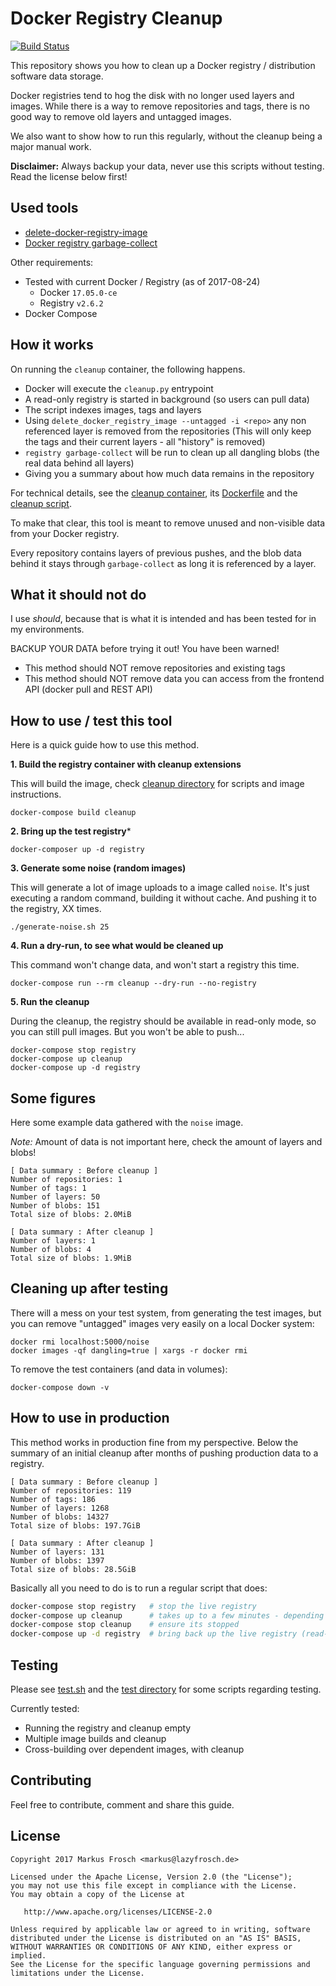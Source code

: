 Docker Registry Cleanup
=======================

[![Build Status](https://travis-ci.org/lazyfrosch/docker-registry-cleanup.svg?branch=master)](https://travis-ci.org/lazyfrosch/docker-registry-cleanup)

This repository shows you how to clean up a Docker registry / distribution software data storage.

Docker registries tend to hog the disk with no longer used layers and images. While there is a way
to remove repositories and tags, there is no good way to remove old layers and untagged images.

We also want to show how to run this regularly, without the cleanup being a major manual work.

**Disclaimer:** Always backup your data, never use this scripts without testing. Read the license below first!

## Used tools

* [delete-docker-registry-image](https://github.com/burnettk/delete-docker-registry-image)
* [Docker registry garbage-collect](https://docs.docker.com/registry/garbage-collection/)

Other requirements:

* Tested with current Docker / Registry (as of 2017-08-24)
  * Docker `17.05.0-ce`
  * Registry `v2.6.2`
* Docker Compose

## How it works

On running the `cleanup` container, the following happens.

* Docker will execute the `cleanup.py` entrypoint
* A read-only registry is started in background (so users can pull data)
* The script indexes images, tags and layers
* Using `delete_docker_registry_image --untagged -i <repo>` any non referenced layer is removed from the repositories
  (This will only keep the tags and their current layers - all "history" is removed)
* `registry garbage-collect` will be run to clean up all dangling blobs (the real data behind all layers)
* Giving you a summary about how much data remains in the repository

For technical details, see the [cleanup container](cleanup/), its [Dockerfile](cleanup/Dockerfile) and the [cleanup script](cleanup/cleanup.py).

To make that clear, this tool is meant to remove unused and non-visible data from your Docker registry.

Every repository contains layers of previous pushes, and the blob data behind it stays through
`garbage-collect` as long it is referenced by a layer.

## What it should not do

I use *should*, because that is what it is intended and has been tested for in my environments.

BACKUP YOUR DATA before trying it out! You have been warned!

* This method should NOT remove repositories and existing tags
* This method should NOT remove data you can access from the frontend API (docker pull and REST API)

## How to use / test this tool

Here is a quick guide how to use this method.

**1. Build the registry container with cleanup extensions**

This will build the image, check [cleanup directory](cleanup/) for scripts and image instructions.

    docker-compose build cleanup

**2. Bring up the test registry***

    docker-composer up -d registry

**3. Generate some noise (random images)**

This will generate a lot of image uploads to a image called `noise`. It's just
executing a random command, building it without cache. And pushing it to the registry, XX times.

    ./generate-noise.sh 25

**4. Run a dry-run, to see what would be cleaned up**

This command won't change data, and won't start a registry this time.

    docker-compose run --rm cleanup --dry-run --no-registry

**5. Run the cleanup**

During the cleanup, the registry should be available in read-only mode, so you can still pull images.
But you won't be able to push...

    docker-compose stop registry
    docker-compose up cleanup
    docker-compose up -d registry

## Some figures

Here some example data gathered with the `noise` image.

*Note:* Amount of data is not important here, check the amount of layers and blobs!

    [ Data summary : Before cleanup ]
    Number of repositories: 1
    Number of tags: 1
    Number of layers: 50
    Number of blobs: 151
    Total size of blobs: 2.0MiB

    [ Data summary : After cleanup ]
    Number of layers: 1
    Number of blobs: 4
    Total size of blobs: 1.9MiB

## Cleaning up after testing

There will a mess on your test system, from generating the test images, but you can remove "untagged"
images very easily on a local Docker system:

    docker rmi localhost:5000/noise
    docker images -qf dangling=true | xargs -r docker rmi

To remove the test containers (and data in volumes):

    docker-compose down -v

## How to use in production

This method works in production fine from my perspective. Below the summary of an initial cleanup
after months of pushing production data to a registry.

```
[ Data summary : Before cleanup ]
Number of repositories: 119
Number of tags: 186
Number of layers: 1268
Number of blobs: 14327
Total size of blobs: 197.7GiB

[ Data summary : After cleanup ]
Number of layers: 131
Number of blobs: 1397
Total size of blobs: 28.5GiB
```

Basically all you need to do is to run a regular script that does:

``` bash
docker-compose stop registry   # stop the live registry
docker-compose up cleanup      # takes up to a few minutes - depending on size
docker-compose stop cleanup    # ensure its stopped
docker-compose up -d registry  # bring back up the live registry (read-write)
```

## Testing

Please see [test.sh](test.sh) and the [test directory](test/) for some scripts regarding testing.

Currently tested:

* Running the registry and cleanup empty
* Multiple image builds and cleanup
* Cross-building over dependent images, with cleanup

## Contributing

Feel free to contribute, comment and share this guide.

## License

    Copyright 2017 Markus Frosch <markus@lazyfrosch.de>

    Licensed under the Apache License, Version 2.0 (the "License");
    you may not use this file except in compliance with the License.
    You may obtain a copy of the License at

       http://www.apache.org/licenses/LICENSE-2.0

    Unless required by applicable law or agreed to in writing, software
    distributed under the License is distributed on an "AS IS" BASIS,
    WITHOUT WARRANTIES OR CONDITIONS OF ANY KIND, either express or implied.
    See the License for the specific language governing permissions and
    limitations under the License.
